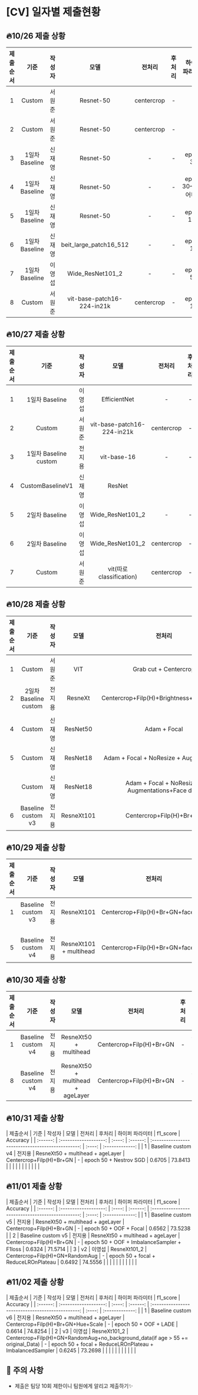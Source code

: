 # [CV] 일자별 제출현황

## 🔥10/26 제출 상황
| 제출순서 |      기준      | 작성자 |            모델            |   전처리   | 후처리 |   하이퍼 파라미터   | f1_score | Accuracy |
| :------: | :------------: | :----: | :------------------------: | :--------: | :----: | :-----------------: | :------: | :------- |
|    1     |     Custom     | 서원준 |         Resnet-50          | centercrop |   -    |          -          |  0.0483  | 12.3175  |
|    2     |     Custom     | 서원준 |         Resnet-50          | centercrop |   -    |          -          |  0.0495  | 12.3016  |
|    3     | 1일차 Baseline | 신재영 |         Resnet-50          |     -      |   -    |      epoch 30       |  0.5682  | 66.4286  |
|    4     | 1일차 Baseline | 신재영 |         Resnet-50          |     -      |   -    | epoch 30~100 어디쯤 |  0.5883  | 66.6349  |
|    5     | 1일차 Baseline | 신재영 |         Resnet-50          |     -      |   -    |     epoch  100      |  0.5972  | 66.3968  |
|    6     | 1일차 Baseline | 신재영 |   beit_large_patch16_512   |     -      |   -    |      epoch  11      |  0.5817  | 67.7302  |
|    7     | 1일차 Baseline | 이영섭 |      Wide_ResNet101_2      |     -      |   -    |      epoch 50       |  0.5895  | 70.4444  |
|    8     |     Custom     | 서원준 | vit-base-patch16-224-in21k | centercrop |   -    |      epoch 10       |  0.5925  | 68.7778  |

## 🔥10/27 제출 상황
| 제출순서 |         기준          | 작성자 |            모델            |   전처리   | 후처리 | 하이퍼 파라미터 | f1_score | Accuracy |
| :------: | :-------------------: | :----: | :------------------------: | :--------: | :----: | :-------------: | :------: | :------- |
|    1     |    1일차 Baseline     | 이영섭 |        EfficientNet        |     -      |   -    |    epoch 50     |  0.3980  | 49.6508  |
|    2     |        Custom         | 서원준 | vit-base-patch16-224-in21k | centercrop |   -    |    epoch 10     |  0.5925  | 68.7778  |
|    3     | 1일차 Baseline custom | 전지용 |        vit-base-16         |     -      |   -    |    epoch 100    |  0.4357  | 51.2698  |
|    4     |   CustomBaselineV1    | 신재영 |           ResNet           |            |        |    epoch 10     |  0.578   | 64.4     |
|    5     |    2일차 Baseline     | 이영섭 |      Wide_ResNet101_2      |     -      |   -    |    epoch 50     |  0.5734  | 68.0000  |
|    6     |    2일차 Baseline     | 이영섭 |      Wide_ResNet101_2      | centercrop |   -    |    epoch 50     |  0.4462  | 52.3175  |
|    7     |        Custom         | 서원준 |  vit(따로 classification)  | centercrop |   -    |    epoch 10     |  0.5541  | 66.9206  |


## 🔥10/28 제출 상황
| 제출순서 |         기준          | 작성자 |   모델   |                      전처리                       | 후처리 | 하이퍼 파라미터 | f1_score | Accuracy |
| :------: | :-------------------: | :----: | :------: | :-----------------------------------------------: | :----: | :-------------: | :------: | :------- |
|    1     |        Custom         | 서원준 |   VIT    |               Grab cut + Centercrop               |   -    |    epoch 30     |  0.6113  | 69.2540  |
|    2     | 2일차 Baseline custom | 전지용 | ResneXt  |     Centercrop+Filp(H)+Brightness+GaussNoise      |   -    |    epoch 50     |  0.6958  | 77.4762  |
|          |                       |        |          |                                                   |        |                 |          |          |
|    4     |        Custom         | 신재영 | ResNet50 |                   Adam + Focal                    |        |                 |   0.60   | 0.695    |
|    5     |        Custom         | 신재영 | ResNet18 |      Adam + Focal + NoResize + Augmentations      |        |                 |  0.674   | 0.754    |
|          |        Custom         | 신재영 | ResNet18 | Adam + Focal + NoResize + Augmentations+Face data |        |                 |  0.692   | 0.774    |
|    6     |  Baseline custom v3   | 전지용 | ResneXt101  |     Centercrop+Filp(H)+Br+GN          |   -    |    epoch 50     |  0.7064  | 77.1587  |

## 🔥10/29 제출 상황
| 제출순서 |         기준          | 작성자 |   모델   |                      전처리                       | 후처리 | 하이퍼 파라미터 | f1_score | Accuracy |
| :------: | :-------------------: | :----: | :------: | :-----------------------------------------------: | :----: | :-------------: | :------: | :------- |
|    1     |  Baseline custom v3   | 전지용 | ResneXt101  |     Centercrop+Filp(H)+Br+GN+facedata       |   -    |    epoch 50 + cosLR     |  0.6719  | 75.0476  |
|          |                       |        |          |                                                   |        |                 |          |          |
|          |                       |        |          |                                                   |        |                 |          |          |
|          |                       |        |          |                                                   |        |                 |          |          |
|    5     |  Baseline custom v4   | 전지용 | ResneXt101 + multihead  |     Centercrop+Filp(H)+Br+GN+facedata       |   -    |    epoch 50 + cosLR     |  0.6757  | 76.4762  |

## 🔥10/30 제출 상황
| 제출순서 |         기준          | 작성자 |   모델   |                      전처리                       | 후처리 | 하이퍼 파라미터 | f1_score | Accuracy |
| :------: | :-------------------: | :----: | :------: | :-----------------------------------------------: | :----: | :-------------: | :------: | :------- |
|    1     |  Baseline custom v4   | 전지용 | ResneXt50 + multihead  |     Centercrop+Filp(H)+Br+GN       |   -    |    epoch 50 + cosLR     |  0.7007  | 77.0635  |
|          |                       |        |          |                                                   |        |                 |          |          |
|    8     |  Baseline custom v4   | 전지용 | ResneXt50 + multihead + ageLayer  |     Centercrop+Filp(H)+Br+GN       |   -    |    epoch 70 + cosLR     |  0.7126  | 77.3492  |

## 🔥10/31 제출 상황
| 제출순서 |         기준          | 작성자 |   모델   |                      전처리                       | 후처리 | 하이퍼 파라미터 | f1_score | Accuracy |
| :------: | :-------------------: | :----: | :------: | :-----------------------------------------------: | :----: | :-------------: | 
|    1     |  Baseline custom v4   | 전지용 | ResneXt50 + multihead + ageLayer |     Centercrop+Filp(H)+Br+GN       |   -    |    epoch 50 + Nestrov SGD     |  0.6705  | 73.8413  |
|          |                       |        |          |                                                   |        |                 |          |          |

## 🔥11/01 제출 상황
| 제출순서 |         기준          | 작성자 |   모델   |                      전처리                       | 후처리 | 하이퍼 파라미터 | f1_score | Accuracy |
| :------: | :-------------------: | :----: | :------: | :-----------------------------------------------: | :----: | :-------------: | 
|    1     |  Baseline custom v5   | 전지용 | ResneXt50 + multihead + ageLayer |     Centercrop+Filp(H)+Br+GN       |   -    |    epoch 50 + OOF + Focal    |  0.6562  | 73.5238  |
|    2     |  Baseline custom v5   | 전지용 | ResneXt50 + multihead + ageLayer |     Centercrop+Filp(H)+Br+GN       |   -    |    epoch 50 + OOF + ImbalanceSampler + F1loss     |  0.6324  | 71.5714  |
|    3     |  v2   | 이영섭 | ResneXt101_2 |     Centercrop+Filp(H)+GN+RandomAug    |   -    |    epoch 50 + focal + ReduceLROnPlateau   |  0.6492  | 74.5556 |
|          |                       |        |          |                                                   |        |                 |          |          |

## 🔥11/02 제출 상황
| 제출순서 |         기준          | 작성자 |   모델   |                      전처리                       | 후처리 | 하이퍼 파라미터 | f1_score | Accuracy |
| :------: | :-------------------: | :----: | :------: | :-----------------------------------------------: | :----: | :-------------: | 
|    1     |  Baseline custom v6   | 전지용 | ResneXt50 + multihead + ageLayer |     Centercrop+Filp(H)+Br+GN+Hue+Scale       |   -    |    epoch 50 + OOF + LADE    |  0.6614  | 74.8254  |
|    2     |  v3   | 이영섭 | ResneXt101_2 |     Centercrop+Filp(H)+GN+RandomAug+no_background_data(if age > 55 += original_Data)       |   -    |    epoch 50 + focal + ReduceLROnPlateau + ImbalancedSampler   |  0.6245  | 73.2698  |
|          |                       |        |          |                                                   |        |                 |          |          |

## 📌 주의 사항
* 제출은 팀당 10회 제한이니 팀원에게 알리고 제출하기✨
